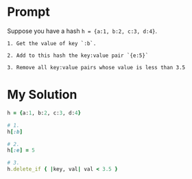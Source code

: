 # Prompt

Suppose you have a hash `h = {a:1, b:2, c:3, d:4}`.

```
1. Get the value of key `:b`.

2. Add to this hash the key:value pair `{e:5}`

3. Remove all key:value pairs whose value is less than 3.5
```

# My Solution

```ruby
h = {a:1, b:2, c:3, d:4}

# 1.
h[:b]

# 2.
h[:e] = 5

# 3.
h.delete_if { |key, val| val < 3.5 }
```

